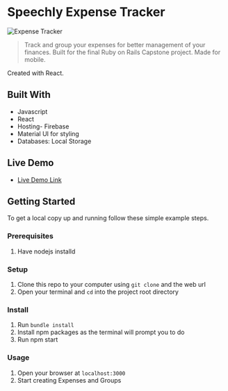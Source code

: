 # Speechly Expense Tracker

![Expense Tracker](https://i.ibb.co/VJjj3Kp/Screenshot-2020-12-18-205600.png)

> Track and group your expenses for better management of your finances. Built for the final Ruby on Rails Capstone project. Made for mobile.

Created with React.

## Built With

- Javascript
- React
- Hosting- Firebase
- Material UI for styling
- Databases: Local Storage

## Live Demo

- [Live Demo Link](https://speech-expense-tracker.web.app/)

## Getting Started

To get a local copy up and running follow these simple example steps.

### Prerequisites

1. Have nodejs installd

### Setup

1. Clone this repo to your computer using <code>git clone</code> and the web url
2. Open your terminal and <code>cd</code> into the project root directory

### Install

1. Run <code>bundle install</code>
2. Install npm packages as the terminal will prompt you to do
3. Run npm start

### Usage

1. Open your browser at <code>localhost:3000</code>
2. Start creating Expenses and Groups

